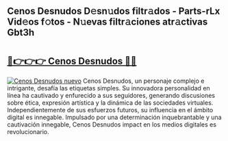 ## Cenos Desnudos D𝚎sn𝚞dos filtr𝚊dos - Parts-rLx Vid𝚎os f𝚘tos - N𝚞evas filtr𝚊ciones atr𝚊ctivas Gbt3h

# <h2><a href="http://mbazhp.tromn.icu/?c=Cenos+Desnudos">🔗👉👉👉 Cenos Desnudos 🔗🔗</a></h2>

[![Cenos Desnudos nuevo](https://i.imgur.com/pEAQMta.gif)](http://mbazhp.tromn.icu/?c=Cenos+Desnudos)
Cenos Desnudos, un personaje complejo e intrigante, desafía las etiquetas simples. Su innovadora personalidad en línea ha cautivado y enfurecido a sus seguidores, generando discusiones sobre ética, expresión artística y la dinámica de las sociedades virtuales. Independientemente de sus esfuerzos futuros, su influencia en el ámbito digital es innegable. Impulsado por una determinación inquebrantable y una cautivación innegable, Cenos Desnudos impact en los medios digitales es revolucionario.
